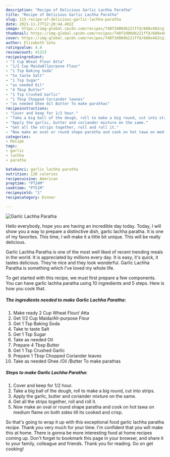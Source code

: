```yaml
---
description: "Recipe of Delicious Garlic Lachha Paratha"
title: "Recipe of Delicious Garlic Lachha Paratha"
slug: 115-recipe-of-delicious-garlic-lachha-paratha
date: 2021-11-27T12:20:44.492Z
image: https://img-global.cpcdn.com/recipes/748f3d00db221ffd/680x482cq70/garlic-lachha-paratha-recipe-main-photo.jpg
thumbnail: https://img-global.cpcdn.com/recipes/748f3d00db221ffd/680x482cq70/garlic-lachha-paratha-recipe-main-photo.jpg
cover: https://img-global.cpcdn.com/recipes/748f3d00db221ffd/680x482cq70/garlic-lachha-paratha-recipe-main-photo.jpg
author: Elizabeth Soto
ratingvalue: 4.4
reviewcount: 41223
recipeingredient:
- "2 Cup Wheat Flour Atta"
- "1/2 Cup MaidaAllpurpose Flour"
- "1 Tsp Baking Soda"
- "to taste Salt"
- "1 Tsp Sugar"
- "as needed Oil"
- "4 Tbsp Butter"
- "1 Tsp Crushed Garlic"
- "1 Tbsp Chopped Coriander leaves"
- "as needed Ghee Oil Butter To make parathas"
recipeinstructions:
- "Cover and keep for 1/2 hour."
- "Take a big ball of the dough, roll to make a big round, cut into strips."
- "Apply the garlic, butter and coriander mixture on the same."
- "Get all the strips together, roll and roll it."
- "Now make an oval or round shape paratha and cook on hot tawa on medium flame on both sides till its cooked and crisp."
categories:
- Recipe
tags:
- garlic
- lachha
- paratha

katakunci: garlic lachha paratha 
nutrition: 128 calories
recipecuisine: American
preptime: "PT24M"
cooktime: "PT51M"
recipeyield: "1"
recipecategory: Dinner

---
```



![Garlic Lachha Paratha](https://img-global.cpcdn.com/recipes/748f3d00db221ffd/680x482cq70/garlic-lachha-paratha-recipe-main-photo.jpg)

Hello everybody, hope you are having an incredible day today. Today, I will show you a way to prepare a distinctive dish, garlic lachha paratha. It is one of my favorites. This time, I will make it a little bit unique. This will be really delicious.

Garlic Lachha Paratha is one of the most well liked of recent trending meals in the world. It is appreciated by millions every day. It is easy, it's quick, it tastes delicious. They're nice and they look wonderful. Garlic Lachha Paratha is something which I've loved my whole life.




To get started with this recipe, we must first prepare a few components. You can have garlic lachha paratha using 10 ingredients and 5 steps. Here is how you cook that.

<!--inarticleads1-->

##### The ingredients needed to make Garlic Lachha Paratha:

1. Make ready 2 Cup Wheat Flour/ Atta
1. Get 1/2 Cup Maida/All-purpose Flour
1. Get 1 Tsp Baking Soda
1. Take to taste Salt
1. Get 1 Tsp Sugar
1. Take as needed Oil
1. Prepare 4 Tbsp Butter
1. Get 1 Tsp Crushed Garlic
1. Prepare 1 Tbsp Chopped Coriander leaves
1. Take as needed Ghee /Oil /Butter To make parathas




<!--inarticleads2-->

##### Steps to make Garlic Lachha Paratha:

1. Cover and keep for 1/2 hour.
1. Take a big ball of the dough, roll to make a big round, cut into strips.
1. Apply the garlic, butter and coriander mixture on the same.
1. Get all the strips together, roll and roll it.
1. Now make an oval or round shape paratha and cook on hot tawa on medium flame on both sides till its cooked and crisp.




So that's going to wrap it up with this exceptional food garlic lachha paratha recipe. Thank you very much for your time. I'm confident that you will make this at home. There is gonna be more interesting food at home recipes coming up. Don't forget to bookmark this page in your browser, and share it to your family, colleague and friends. Thank you for reading. Go on get cooking!
